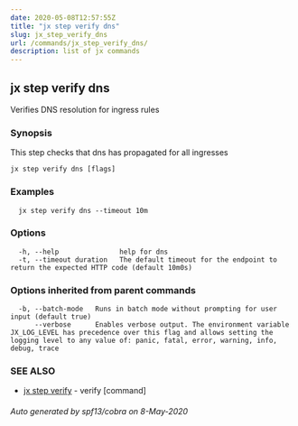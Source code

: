 ```yaml
---
date: 2020-05-08T12:57:55Z
title: "jx step verify dns"
slug: jx_step_verify_dns
url: /commands/jx_step_verify_dns/
description: list of jx commands
---
```

## jx step verify dns

Verifies DNS resolution for ingress rules

### Synopsis

This step checks that dns has propagated for all ingresses

```
jx step verify dns [flags]
```

### Examples

```
  jx step verify dns --timeout 10m
```

### Options

```
  -h, --help               help for dns
  -t, --timeout duration   The default timeout for the endpoint to return the expected HTTP code (default 10m0s)
```

### Options inherited from parent commands

```
  -b, --batch-mode   Runs in batch mode without prompting for user input (default true)
      --verbose      Enables verbose output. The environment variable JX_LOG_LEVEL has precedence over this flag and allows setting the logging level to any value of: panic, fatal, error, warning, info, debug, trace
```

### SEE ALSO

* [jx step verify](/commands/jx_step_verify/)	 - verify [command]

###### Auto generated by spf13/cobra on 8-May-2020
